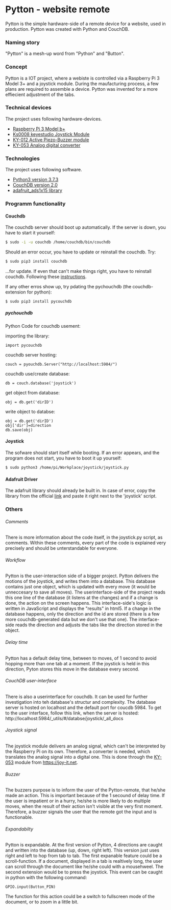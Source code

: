 # Pytton - website remote

Pytton is the simple hardware-side of a remote device for a website, used in production. Pytton was created with Python and CouchDB. 

### Naming story

"Pytton" is a mesh-up word from "Python" and "Button". 

### Concept

Pytton is a IOT project, where a webiste is controlled via a Raspberry Pi 3 Model 3+ and a joystick module. During the maufacturing process, a few plans are required to assemble a device. Pytton was invented for a more effiecient adjustment of the tabs.

### Technical devices

The project uses following hardware-devices.

- [Raspberry Pi 3 Model b+]
- [Ks0008 keyestudio Joystick Module]
- [KY-012 Active Piezo-Buzzer module]
- [KY-053 Analog digital converter]

### Technologies

The project uses following software.

- [Python3 version 3.7.3][python3]
- [CouchDB version 2.0][couchdb]
- [adafruit_ads1x15 library][adafruit]

### Programm functionality

#### Couchdb
The couchdb server should boot up automatically.
If the server is down, you have to start it yourself:

```sh
$ sudo -i -u couchdb /home/couchdb/bin/couchdb
```
Should an error occur, you have to update or reinstall the couchdb. Try:

```sh
$ sudo pip3 install couchdb
```
...for update. If even that can't make things right, you have to reinstall couchdb. Following these [instructions][couchdb].

If any other erros show up, try pdating the pychouchdb (the couchdb-extension for python):
```sh
$ sudo pip3 install pycouchdb
```
##### pychouchdb
Python Code for couchdb usement:

importing the library:
```
import pycouchdb
```
couchdb server hosting:
```
couch = pyouchdb.Server("http://localhost:5984/")
```
couchdb use/create database:
```
db = couch.database('joystick')
```
get object from database:
```
obj = db.get('dirID')
```
write object to databse:
```
obj = db.get('dirID')
obj['dir']=direction
db.save(obj)
```

#### Joystick
The sofware should start itself while booting. 
If an error appears, and the program does not start, you have to boot it up yourself:

```sh
$ sudo python3 /home/pi/Workplace/joystick/joystick.py
```

#### Adafruit Driver
The adafruit library should already be built in. In case of error, copy the library from the official [link][adafruit] and paste it right next to the 'joystick' script.

### Others
###### Comments 
There is more information about the code itself, in the joystick.py script, as comments. Within these comments, every part of the code is explained very precisely and should be unterstandable for everyone. 

###### Workflow
Pytton is the user-interaction side of a bigger project. Pytton delivers the motions of the joystick, and writes them into a database. This database contains just one object, which is updated with every move (it would be unneccesary to save all moves). The userinterface-side of the project reads this one line of the database (it listens at the changes) and if a change is done, the action on the screen happens. This interface-side's logic is written in JavaScript and displays the "results" in html5.
If a change in the database happens, only the direction and the id are stored (there is a few more couchdb-generated data but we don't use that one). The interface-side reads the direction and adjusts the tabs like the direction stored in the object.

###### Delay time
Pytton has a default delay time, between to moves, of 1 second to avoid hopping more than one tab at a moment. If the joystick is held in this direction, Pyton stores this move in the database every second.

###### CouchDB user-interface
There is also a userinterface for couchdb. It can be used for further investigation into teh database's structur and complexity.
The database server is hosted on localhost and the default port for coucdb 5984.
To get to the user interface, follow this link, when the server is hosted: 
http://localhost:5984/_utils/#/databse/joystick/_all_docs

###### Joystick signal
The joystick module delivers an analog signal, which can't be interpreted by the Raspberry Pi on its own. Therefore, a converter is needed, which translates the analog signal into a digital one. This is done through the [KY-053][KY-053 Analog digital converter] module from https://joy-it.net.

###### Buzzer
The buzzers purpose is to inform the user of the Pytton-remote, that he/she made an action. This is important because of the 1 secound of delay time. If the user is impatient or in a hurry, he/she is more likely to do multiple moves, when the result of their action isn't visible at the very first moment. Therefore, a buzzer signals the user that the remote got the input and is functionable.

###### Expandabilty
Pytton is expandable. At the first version of Pytton, 4 directions are caught and written into the database (up, down, right left). This version just uses right and left to hop from tab to tab.
The first expanable feature could be a scroll-function. If a document, displayed in a tab is realtively long, the user can scroll through the document like he/she could with a mousehweel.
The second extension would be to press the joystick. This event can be caught in python with the following command:
```
GPIO.input(Button_PIN)
```
The function for this action could be a switch to fullscreen mode of the document, or to zoom in a little bit.

[Raspberry Pi 3 Model b+]: <https://www.raspberrypi.org/products/raspberry-pi-3-model-b-plus/>
[Ks0008 keyestudio Joystick Module]: <https://wiki.keyestudio.com/index.php/Ks0008_keyestudio_Joystick_Module>
[KY-012 Active Piezo-Buzzer module]: <https://joy-it.net/en/products/COM-KY012APB>
[KY-053 Analog digital converter]: <https://joy-it.net/en/products/COM-KY053ADC>
[python3]: <https://www.python.org/downloads/release/python-373/>
[couchdb]: <https://andyfelong.com/2019/07/couchdb-2-1-on-raspberry-pi-raspbian-stretch/>
[adafruit]: <https://github.com/adafruit/Adafruit_Python_ADS1x15>
